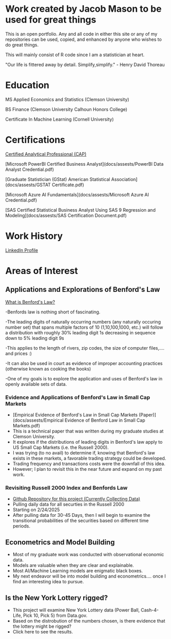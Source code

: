 # Work created by Jacob Mason to be used for great things
This is an open portfolio. Any and all code in either this site or any of my repositories can be used, copied, and enhanced by anyone who wishes to do great things.

This will mainly consist of R code since I am a statistician at heart.

"Our life is fittered away by detail. Simplify,simplify." - Henry David Thoreau

# Education
MS Applied Economics and Statistics (Clemson University)

BS Finance (Clemson University Calhoun Honors College)

Certificate In Machine Learning (Cornell University)

# Certifications

[Certified Analytical Professional (CAP)](https://bcert.me/sungyhlyh)

[Microsoft PowerBI Certified Business Analyst](docs/assests/PowerBI Data Analyst Credential.pdf)

[Graduate Statistician (GStat) American Statistical Association](docs/assests/GSTAT Certificate.pdf)

[Microsoft Azure AI Fundamentals](docs/assests/Microsoft Azure AI Credential.pdf)

[SAS Certified Statistical Business Analyst Using SAS 9 Regression and Modeling](docs/assests/SAS Certification Document.pdf)

# Work History

[LinkedIn Profile](https://www.linkedin.com/in/jacob-mason-36856486/)

# Areas of Interest

## Applications and Explorations of Benford's Law

[What is Benford's Law?](https://en.wikipedia.org/wiki/Benford%27s_law)
  
   -Benfords law is nothing short of fascinating.
   
   -The leading digits of naturally occurring numbers (any naturally occuring number set) that spans multiple factors of 10 (1,10,100,1000, etc.) will follow a distribution with roughly 30% leading digit 1s decreasing in sequence down to 5% leading digit 9s
   
   -This applies to the length of rivers, zip codes, the size of computer files,.... and prices :)
   
   -It can also be used in court as evidence of improper accounting practices (otherwise known as cooking the books)
   
   -One of my goals is to explore the application and uses of Benford's law in openly available sets of data.

### Evidence and Applications of Benford's Law in Small Cap Markets
- [Empirical Evidence of Benford's Law in Small Cap Markets (Paper)](docs/assests/Empirical Evidence of Benford Law in Small Cap Markets.pdf)
- This is a technical paper that was written during my graduate studies at Clemson University.
- It explores if the distributions of leading digits in Benford's law apply to US Small Cap Markets (i.e. the Russell 2000).
- I was trying (to no avail) to determine if, knowing that Benford's law exists in these markets, a favorable trading strategy could be developed.
- Trading frequency and transactions costs were the downfall of this idea.
- However; I plan to revisit this in the near future and expand on my past work.

### Revisiting Russell 2000 Index and Benfords Law
- [Github Repository for this project (Currently Collecting Data)](https://github.com/jacob-s-mason/Benfords-Law-and-Russell-2000)
- Pulling daily data for all securties in the Russell 2000
- Starting on 2/24/2025
- After pulling data for 30-45 Days, then I will begin to examine the transitional probabilities of the securities based on different time periods.


## Econometrics and Model Building
- Most of my graduate work was conducted with observational economic data.
- Models are valuable when they are clear and explainable. 
- Most AI/Machine Learning models are enigmatic black boxes.
- My next endeavor will be into model building and econometrics.... once I find an interesting idea to pursue.

## Is the New York Lottery rigged?
- This project will examine New York Lottery data (Power Ball, Cash-4-Life, Pick 10, Pick 5) from Data.gov.
- Based on the distrobution of the numbers chosen, is there evidence that the lottery might be rigged?
- Click here to see the results. 

